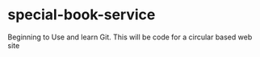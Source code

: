 # special-book-service
Beginning to Use and learn Git.  This will be code for a circular based web site
